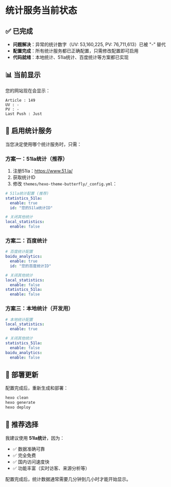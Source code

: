 # 统计服务当前状态

## ✅ 已完成
- **问题解决**：异常的统计数字（UV: 53,160,225, PV: 76,711,613）已被 "-" 替代
- **配置完成**：所有统计服务都已正确配置，只需修改配置即可启用
- **代码就绪**：本地统计、51la统计、百度统计等方案都已实现

## 📊 当前显示
您的网站现在会显示：
```
Article : 149
UV : -
PV : -
Last Push : Just
```

## 🚀 启用统计服务

当您决定使用哪个统计服务时，只需：

### 方案一：51la统计（推荐）
1. 注册51la：https://www.51.la/
2. 获取统计ID
3. 修改 `themes/hexo-theme-butterfly/_config.yml`：
```yaml
# 51la统计配置 (推荐)
statistics_51la:
  enable: true
  id: "您的51la统计ID"

# 关闭其他统计
local_statistics:
  enable: false
```

### 方案二：百度统计
```yaml
# 百度统计配置
baidu_analytics:
  enable: true
  id: "您的百度统计ID"

# 关闭其他统计
local_statistics:
  enable: false
statistics_51la:
  enable: false
```

### 方案三：本地统计（开发用）
```yaml
# 本地统计配置
local_statistics:
  enable: true

# 关闭其他统计
statistics_51la:
  enable: false
baidu_analytics:
  enable: false
```

## 🔄 部署更新
配置完成后，重新生成和部署：
```bash
hexo clean
hexo generate
hexo deploy
```

## 📝 推荐选择
我建议使用 **51la统计**，因为：
- ✅ 数据准确可靠
- ✅ 完全免费
- ✅ 国内访问速度快
- ✅ 功能丰富（实时访客、来源分析等）

配置完成后，统计数据通常需要几分钟到几小时才能开始显示。
